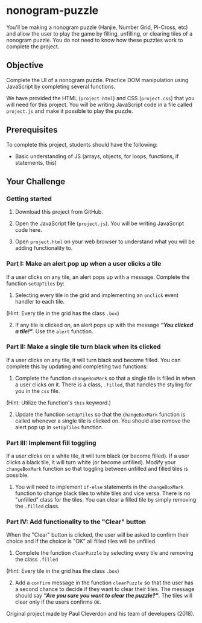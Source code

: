 # nonogram-puzzle

You'll be making a nonogram puzzle (Hanjie, Number Grid, Pi-Cross, etc) and allow the user to play the game by filling, unfilling, or clearing tiles of a nonogram puzzle. You do not need to know how these puzzles work to complete the project.

## Objective

Complete the UI of a nonogram puzzle. Practice DOM manipulation using JavaScript by completing several functions.

We have provided the HTML (```project.html```) and CSS (```project.css```) that you will need for this project. You will be writing JavaScript code in a file called ```project.js``` and make it possible to play the puzzle.

## Prerequisites

To complete this project, students should have the following:
* Basic understanding of JS (arrays, objects, for loops, functions, if statements, this)

## Your Challenge

### Getting started

1. Download this project from GitHub.

2. Open the JavaScript file (```project.js```). You will be writing JavaScript code here.

3. Open ```project.html``` on your web browser to understand what you will be adding functionality to.

### Part I: Make an alert pop up when a user clicks a tile

If a user clicks on any tile, an alert pops up with a message. Complete the function ```setUpTiles``` by:

1. Selecting every tile in the grid and implementing an ```onclick``` event handler to each tile.

(Hint: Every tile in the grid has the class ```.box```)

2. If any tile is clicked on, an alert pops up with the message ***"You clicked a tile!"***. Use the ```alert``` function.

### Part II: Make a single tile turn black when its clicked

If a user clicks on any tile, it will turn black and become filled. You can complete this by updating and completing two functions:

1. Complete the function ```changeBoxMark``` so that a single tile is filled in when a user clicks on it. There is a class, ```.filled```, that handles the styling for you in the ```css``` file.

(Hint: Utilize the function's ```this``` keyword.)

2. Update the function ```setUpTiles``` so that the ```changeBoxMark``` function is called whenever a single tile is clicked on. You should also remove the alert pop up in ```setUpTiles``` function.

### Part III: Implement fill toggling

If a user clicks on a white tile, it will turn black (or become filled). If a user clicks a black tile, it will turn white (or become unfilled). Modify your ```changeBoxMark``` function so that toggling between unfilled and filled tiles is possible.

1. You will need to implement ```if-else``` statements in the ```changeBoxMark``` function to change black tiles to white tiles and vice versa. There is no "unfilled" class for the tiles. You can clear a filled tile by simply removing the ```.filled``` class.

### Part IV: Add functionality to the "Clear" button

When the "Clear" button is clicked, the user will be asked to confirm their choice and if the choice is "OK" all filled tiles will be unfilled.

1. Complete the function ```clearPuzzle``` by selecting every tile and removing the class ```.filled```

(Hint: Every tile in the grid has the class ```.box```)

2. Add a ```confirm``` message in the function ```clearPuzzle``` so that the user has a second chance to decide if they want to clear their tiles. The message should say ***"Are you sure you want to clear the puzzle?"***. The tiles will clear only if the users confirms ```OK```.

Original project made by Paul Cleverdon and his team of developers (2018).
